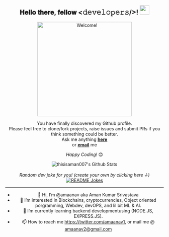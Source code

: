 
<div align="center">
<h2> 𝐇𝐞𝐥𝐥𝐨 𝐭𝐡𝐞𝐫𝐞, 𝐟𝐞𝐥𝐥𝐨𝐰 <𝚍𝚎𝚟𝚎𝚕𝚘𝚙𝚎𝚛𝚜/>! <img src="https://github.com/amaanav/amaanav/blob/master/gifs/Hi.gif" width="30px"></h2>
</div>

<div align="center" width="50">

<img src="https://i.imgur.com/dTYwdG1.gif" alt="Welcome!" width="300"/>

</div>

<div align="center">

You have finally discovered my Github profile. <br>
Please feel free to clone/fork projects, raise issues and submit PRs if you think something could be better. <br>
Ask me anything <a href="https://github.com/amaanav/amaanav/issues/new"><b>here</b></a><br>
or <a href="mailto:thisisaman007@gmail.com"><b>email</b></a> me

<i>Happy Coding!</i> 😊

</div>

<div align="center">

<img align="center" src="https://github-readme-stats.vercel.app/api?username=thisisaman007&include_all_commits=true&count_private=true&show_icons=true&line_height=20&title_color=7A7ADB&icon_color=2234AE&text_color=D3D3D3&bg_color=0,000000,130F40" alt="thisisaman007's Github Stats">

</br>
</br>
<i>Random dev joke for you! (create your own by clicking here ↓)</i><br>
<a href="https://readme-jokes.vercel.app"><img align="center" src="https://readme-jokes.vercel.app/api" alt="README Jokes"></a>

---


- 👋 Hi, I’m @amaanav aka Aman Kumar Srivastava
- 👀 I’m interested in Blockchains, cryptocurrencies, Object oriented porgramming, Webdev, devOPS, and lil bit ML & AI.
- 🌱 I’m currently learning backend developmentusing (NODE.JS, EXPRESS.JS).
- 📫 How to reach me https://twitter.com/amaanav1, or mail me @ amaanav2@gmail.com 

<!---
amaanav/amaanav is a ✨ special ✨ repository because its `README.md` (this file) appears on your GitHub profile.
You can click the Preview link to take a look at your changes.
--->
